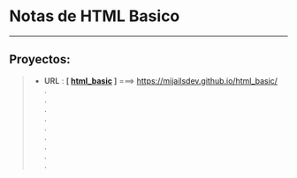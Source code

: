 # Notas de HTML Basico
---
## Proyectos: 
>   * **URL** : **[ <a href="https://mijailsdev.github.io/html_basic/" target="_blank">html_basic</a> ]** ===> <a href="https://mijailsdev.github.io/html_basic/" target="_blank">https://mijailsdev.github.io/html_basic/</a> <br>
> . <br>
> . <br>
> . <br>
> . <br>
> . <br>
> . <br>
> . <br>
> . <br>
> . <br>
